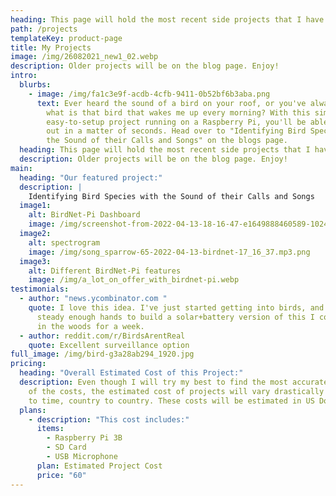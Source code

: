 ```yaml
---
heading: This page will hold the most recent side projects that I have made.
path: /projects
templateKey: product-page
title: My Projects
image: /img/26082021_new1_02.webp
description: Older projects will be on the blog page. Enjoy!
intro:
  blurbs:
    - image: /img/fa1c3e9f-acdb-4cfb-9411-0b52bf6b3aba.png
      text: Ever heard the sound of a bird on your roof, or you've always wondered;
        what is that bird that wakes me up every morning? With this simple and
        easy-to-setup project running on a Raspberry Pi, you'll be able to find
        out in a matter of seconds. Head over to "Identifying Bird Species with
        the Sound of their Calls and Songs" on the blogs page.
  heading: This page will hold the most recent side projects that I have made.
  description: Older projects will be on the blog page. Enjoy!
main:
  heading: "Our featured project:"
  description: |
    Identifying Bird Species with the Sound of their Calls and Songs
  image1:
    alt: BirdNet-Pi Dashboard
    image: /img/screenshot-from-2022-04-13-18-16-47-e1649888460589-1024x542.png
  image2:
    alt: spectrogram
    image: /img/song_sparrow-65-2022-04-13-birdnet-17_16_37.mp3.png
  image3:
    alt: Different BirdNet-Pi features
    image: /img/a_lot_on_offer_with_birdnet-pi.webp
testimonials:
  - author: "news.ycombinator.com "
    quote: I love this idea. I've just started getting into birds, and I wish I had
      steady enough hands to build a solar+battery version of this I could stash
      in the woods for a week.
  - author: reddit.com/r/BirdsArentReal
    quote: Excellent surveillance option
full_image: /img/bird-g3a28ab294_1920.jpg
pricing:
  heading: "Overall Estimated Cost of this Project:"
  description: Even though I will try my best to find the most accurate estimate
    of the costs, the estimated cost of projects will vary drastically from time
    to time, country to country. These costs will be estimated in US Dollars.
  plans:
    - description: "This cost includes:"
      items:
        - Raspberry Pi 3B
        - SD Card
        - USB Microphone
      plan: Estimated Project Cost
      price: "60"
---
```

